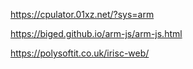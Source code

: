 https://cpulator.01xz.net/?sys=arm

https://biged.github.io/arm-js/arm-js.html

https://polysoftit.co.uk/irisc-web/

